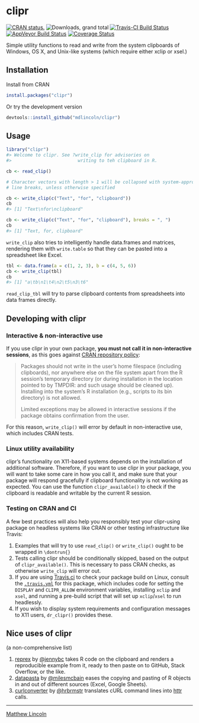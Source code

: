 
<!-- README.md is generated from README.Rmd. Please edit that file -->

# clipr

[![CRAN
status.](http://www.r-pkg.org/badges/version/clipr)](http://www.r-pkg.org/pkg/clipr)
![Downloads, grand
total](http://cranlogs.r-pkg.org/badges/grand-total/clipr) [![Travis-CI
Build
Status](https://travis-ci.org/mdlincoln/clipr.svg?branch=master)](https://travis-ci.org/mdlincoln/clipr)
[![AppVeyor Build
Status](https://ci.appveyor.com/api/projects/status/github/mdlincoln/clipr?branch=master&svg=true)](https://ci.appveyor.com/project/mdlincoln/clipr)
[![Coverage
Status](https://img.shields.io/codecov/c/github/mdlincoln/clipr/master.svg)](https://codecov.io/github/mdlincoln/clipr?branch=master)

Simple utility functions to read and write from the system clipboards of
Windows, OS X, and Unix-like systems (which require either xclip or
xsel.)

## Installation

Install from CRAN

``` r
install.packages("clipr")
```

Or try the development version

``` r
devtools::install_github("mdlincoln/clipr")
```

## Usage

``` r
library("clipr")
#> Welcome to clipr. See ?write_clip for advisories on
#>                         writing to teh clipboard in R.

cb <- read_clip()

# Character vectors with length > 1 will be collapsed with system-appropriate
# line breaks, unless otherwise specified

cb <- write_clip(c("Text", "for", "clipboard"))
cb
#> [1] "Text\nfor\nclipboard"

cb <- write_clip(c("Text", "for", "clipboard"), breaks = ", ")
cb
#> [1] "Text, for, clipboard"
```

`write_clip` also tries to intelligently handle data.frames and
matrices, rendering them with `write.table` so that they can be pasted
into a spreadsheet like Excel.

``` r
tbl <- data.frame(a = c(1, 2, 3), b = c(4, 5, 6))
cb <- write_clip(tbl)
cb
#> [1] "a\tb\n1\t4\n2\t5\n3\t6"
```

`read_clip_tbl` will try to parse clipboard contents from spreadsheets
into data frames directly.

## Developing with clipr

### Interactive & non-interactive use

If you use clipr in your own package, **you must not call it in
non-interactive sessions**, as this goes against [CRAN repository
policy](https://cran.r-project.org/web/packages/policies.html):

> Packages should not write in the user’s home filespace (including
> clipboards), nor anywhere else on the file system apart from the R
> session’s temporary directory (or during installation in the location
> pointed to by TMPDIR: and such usage should be cleaned up). Installing
> into the system’s R installation (e.g., scripts to its bin directory)
> is not allowed.
> 
> Limited exceptions may be allowed in interactive sessions if the
> package obtains confirmation from the user.

For this reason, `write_clip()` will error by default in non-interactive
use, which includes CRAN tests.

### Linux utility availability

clipr’s functionality on X11-based systems depends on the installation
of additional software. Therefore, if you want to use clipr in your
package, you will want to take some care in how you call it, and make
sure that your package will respond gracefully if clipboard
functionality is not working as expected. You can use the function
`clipr_available()` to check if the clipboard is readable and writable
by the current R session.

### Testing on CRAN and CI

A few best practices will also help you responsibly test your
clipr-using package on headless systems like CRAN or other testing
infrastructure like Travis:

1.  Examples that will try to use `read_clip()` or `write_clip()` ought
    to be wrapped in `\dontrun{}`
2.  Tests calling clipr should be conditionally skipped, based on the
    output of `clipr_available()`. This is necessary to pass CRAN
    checks, as otherwise `write_clip` will error out.
3.  If you are using [Travis.ci](https://travis-ci.org/) to check your
    package build on Linux, consult the
    [`.travis.yml`](https://github.com/mdlincoln/clipr/blob/master/.travis.yml)
    for this package, which includes code for setting the `DISPLAY` and
    `CLIPR_ALLOW` environment variables, installing `xclip` and `xsel`,
    and running a pre-build script that will set up `xclip`/`xsel` to
    run headlessly.
4.  If you wish to display system requirements and configuration
    messages to X11 users, `dr_clipr()` provides these.

## Nice uses of clipr

(a non-comprehensive list)

1.  [reprex](https://github.com/jennybc/reprex) by
    [@jennybc](https://github.com/jennybc) takes R code on the clipboard
    and renders a reproducible example from it, ready to then paste on
    to GitHub, Stack Overflow, or the like.
2.  [datapasta](https://github.com/milesmcbain/datapasta) by
    [@milesmcbain](https://github.com/milesmcbain) eases the copying and
    pasting of R objects in and out of different sources (Excel, Google
    Sheets).
3.  [curlconverter](https://github.com/hrbrmstr/curlconverter) by
    [@hrbrmstr](https://github.com/hrbrmstr/curlconverter) translates
    cURL command lines into [httr](https://github.com/hadley/httr)
    calls.

-----

[Matthew Lincoln](http://matthewlincoln.net)
